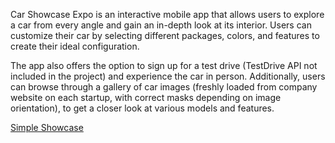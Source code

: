 Car Showcase Expo is an interactive mobile app that allows users to explore a car from every angle and gain an in-depth look at its interior. Users can customize their car by selecting different packages, colors, and features to create their ideal configuration.

The app also offers the option to sign up for a test drive (TestDrive API not included in the project) and experience the car in person. Additionally, users can browse through a gallery of car images (freshly loaded from company website on each startup, with correct masks depending on image orientation), to get a closer look at various models and features.

[Simple Showcase](https://youtu.be/sDMveWIi7Gw)
